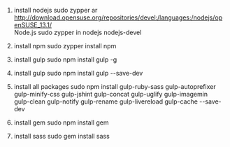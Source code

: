 1. install nodejs
sudo zypper ar \
  http://download.opensuse.org/repositories/devel:/languages:/nodejs/openSUSE_13.1/ \
  Node.js
sudo zypper in nodejs nodejs-devel

2. install npm 
sudo zypper install npm


3. install gulp
sudo npm install gulp -g

4. install gulp 
sudo npm install gulp --save-dev

5. install all packages
sudo npm install gulp-ruby-sass gulp-autoprefixer gulp-minify-css gulp-jshint gulp-concat gulp-uglify gulp-imagemin gulp-clean gulp-notify gulp-rename gulp-livereload gulp-cache --save-dev

6. install gem
sudo npm install gem

7. install sass
sudo gem install sass
